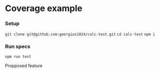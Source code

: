 # Coverage example
### Setup
`git clone git@github.com:georgius1024/calc-test.git`
`cd calc-test`
`npm i`

### Run specs
`npm run test`


Propposed feature